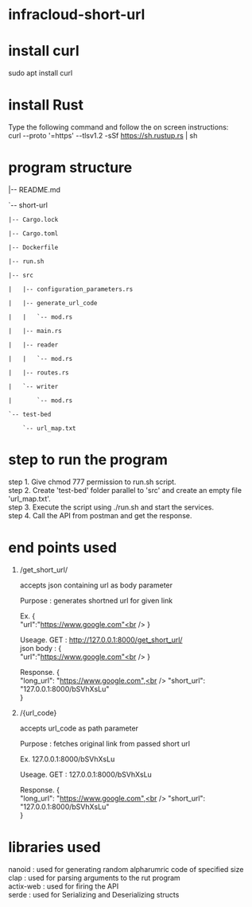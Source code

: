 # infracloud-short-url

# install curl 
sudo apt install curl

# install Rust
Type the following command and follow the on screen instructions:<br />
curl --proto '=https' --tlsv1.2 -sSf https://sh.rustup.rs | sh

# program structure 

|-- README.md

`-- short-url

    |-- Cargo.lock

    |-- Cargo.toml

    |-- Dockerfile

    |-- run.sh

    |-- src

    |   |-- configuration_parameters.rs

    |   |-- generate_url_code

    |   |   `-- mod.rs

    |   |-- main.rs

    |   |-- reader

    |   |   `-- mod.rs

    |   |-- routes.rs

    |   `-- writer

    |       `-- mod.rs

    `-- test-bed

        `-- url_map.txt



# step to run the program

step 1. Give chmod 777 permission to run.sh script.<br />
step 2. Create 'test-bed' folder parallel to 'src' and create an empty file 'url_map.txt'.<br />
step 3. Execute the script using ./run.sh and start the services.<br />
step 4. Call the API from postman and get the response.<br />

# end points used 

1. /get_short_url/  

    accepts json containing url as body parameter

    Purpose : generates shortned url for given link

    Ex. {<br />
            "url":"https://www.google.com"<br />
        }
    
    Useage. GET         : http://127.0.0.1:8000/get_short_url/<br />
            json body   : {<br />
                              "url":"https://www.google.com"<br />
                          }
    
    Response. {<br />
                  "long_url": "https://www.google.com",<br />
                  "short_url": "127.0.0.1:8000/bSVhXsLu"<br />
              }

2. /{url_code}

    accepts url_code as path parameter

    Purpose : fetches original link from passed short url

    Ex. 127.0.0.1:8000/bSVhXsLu

    Useage. GET     : 127.0.0.1:8000/bSVhXsLu

    Response. {<br />
                  "long_url": "https://www.google.com",<br />
                  "short_url": "127.0.0.1:8000/bSVhXsLu"<br />
              }

# libraries used

nanoid      : used for generating random alpharumric code of specified size<br />
clap        : used for parsing arguments to the rut program<br />
actix-web   : used for firing the API<br />
serde       : used for Serializing and Deserializing structs<br />

